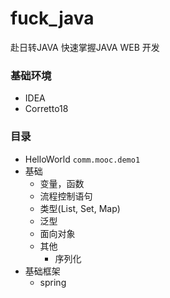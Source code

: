 # fuck_java
赴日转JAVA   快速掌握JAVA WEB 开发

### 基础环境
- IDEA
- Corretto18

### 目录

- HelloWorld   `comm.mooc.demo1`
- 基础
  - 变量，函数
  - 流程控制语句
  - 类型(List, Set, Map)
  - 泛型
  - 面向对象
  - 其他
    - 序列化
- 基础框架
  - spring